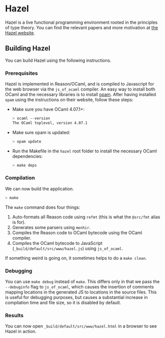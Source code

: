 # Hazel

Hazel is a live functional programming environment rooted in the principles
of type theory. You can find the relevant papers and more motivation at
[the Hazel website](http://hazel.org/).

## Building Hazel
You can build Hazel using the following instructions.

### Prerequisites

Hazel is implemented in Reason/OCaml, and is compiled to Javascript for the web browser via the `js_of_ocaml` compiler. An easy way to install both OCaml and the necessary libraries is to install [opam](https://opam.ocaml.org/). After having installed `opam` using the instructions on their website, follow these steps:

  - Make sure you have OCaml 4.07.1+:

    ```sh
    > ocaml --version
    The OCaml toplevel, version 4.07.1
    ```

  - Make sure opam is updated:

    ```sh
    > opam update
    ```

  - Run the Makefile in the `hazel` root folder to install the necessary OCaml dependencies:

    ```sh
    > make deps
    ```

### Compilation

We can now build the application.

```sh
> make
```

The `make` command does four things:

1. Auto-formats all Reason code using `refmt` (this is what the `@src/fmt` alias is for).
2. Generates some parsers using `menhir`.
3. Compiles the Reason code to OCaml bytecode using the OCaml compiler.
4. Compiles the OCaml bytecode to JavaScript (`_build/default/src/www/hazel.js`) using `js_of_ocaml`.

If something weird is going on, it sometimes helps to do a `make clean`.

### Debugging
You can use `make debug` instead of `make`. This differs only in that we pass the `--debuginfo` flag to `js_of_ocaml`, which causes the insertion of comments mapping locations in the generated JS to locations in the source files. This is useful for debugging purposes, but causes a substantial increase in compilation time and file size, so it is disabled by default.

### Results
You can now open `_build/default/src/www/hazel.html` in a browser to see Hazel in action.
